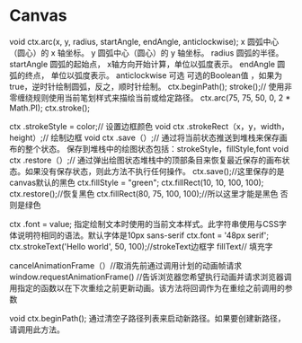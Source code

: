 # Canvas
void ctx.arc(x, y, radius, startAngle, endAngle, anticlockwise);
x
圆弧中心（圆心）的 x 轴坐标。
y
圆弧中心（圆心）的 y 轴坐标。
radius
圆弧的半径。
startAngle
圆弧的起始点， x轴方向开始计算，单位以弧度表示。
endAngle
圆弧的终点， 单位以弧度表示。
anticlockwise 可选
可选的Boolean值 ，如果为 true，逆时针绘制圆弧，反之，顺时针绘制。 
ctx.beginPath();
stroke();// 使用非零缠绕规则使用当前笔划样式来描绘当前或给定路径。
ctx.arc(75, 75, 50, 0, 2 * Math.PI);
ctx.stroke();

ctx .strokeStyle = color;// 设置边框颜色
void ctx .strokeRect（x，y，width，height）;// 绘制边框
void ctx .save（）;// 通过将当前状态推送到堆栈来保存画布的整个状态。 
保存到堆栈中的绘图状态包括：strokeStyle，fillStyle,font
void ctx .restore（）;// 通过弹出绘图状态堆栈中的顶部条目来恢复最近保存的画布状态。如果没有保存状态，则此方法不执行任何操作。
ctx.save();//这里保存的是canvas默认的黑色
ctx.fillStyle = "green";
ctx.fillRect(10, 10, 100, 100);
ctx.restore();//恢复黑色
ctx.fillRect(80, 75, 100, 100);//所以这里才能是黑色 否则是绿色

ctx .font = value;
指定绘制文本时使用的当前文本样式。此字符串使用与CSS字体说明符相同的语法。默认字体是10px sans-serif
ctx.font = '48px serif';
ctx.strokeText('Hello world', 50, 100);//strokeText边框字
fillText// 填充字

cancelAnimationFrame（）//取消先前通过调用计划的动画帧请求
window.requestAnimationFrame() //告诉浏览器您希望执行动画并请求浏览器调用指定的函数以在下次重绘之前更新动画。该方法将回调作为在重绘之前调用的参数

void ctx.beginPath();
通过清空子路径列表来启动新路径。如果要创建新路径，请调用此方法。